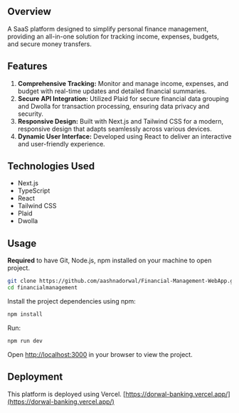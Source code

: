## Overview

A SaaS platform designed to simplify personal finance management, providing an all-in-one solution for tracking income, expenses, budgets, and secure money transfers.

## Features

1.  **Comprehensive Tracking:** Monitor and manage income, expenses, and budget with real-time updates and detailed financial summaries.
2. **Secure API Integration:** Utilized Plaid for secure financial data grouping and Dwolla for transaction processing, ensuring data privacy and security.
3. **Responsive Design:** Built with Next.js and Tailwind CSS for a modern, responsive design that adapts seamlessly across various devices.
4. **Dynamic User Interface:** Developed using React to deliver an interactive and user-friendly experience.

## Technologies Used

- Next.js
- TypeScript
- React
- Tailwind CSS
- Plaid
- Dwolla


## Usage
**Required** to have Git, Node.js, npm installed on your machine to open project.


```bash
git clone https://github.com/aashnadorwal/Financial-Management-WebApp.git
cd financialmanagement
```
Install the project dependencies using npm:

```bash
npm install
```
Run:
```bash
npm run dev
```
Open [http://localhost:3000](http://localhost:3000) in your browser to view the project.


## Deployment
This platform is deployed using Vercel.
[https://dorwal-banking.vercel.app/](https://dorwal-banking.vercel.app/)
